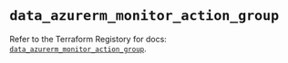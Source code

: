 # `data_azurerm_monitor_action_group`

Refer to the Terraform Registory for docs: [`data_azurerm_monitor_action_group`](https://www.terraform.io/docs/providers/azurerm/d/monitor_action_group).
